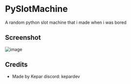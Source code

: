 # PySlotMachine
A random python slot machine that i made when i was bored
## Screenshot
![image](https://github.com/Kolhax/PySlotMachine/assets/92904192/a14f7c78-e8dd-4b29-8b86-cb71c0b6e67e)
## Credits
- Made by Kepar
discord: kepardev
